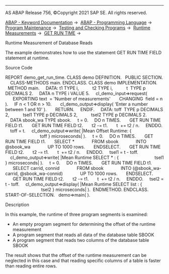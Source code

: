   

* * *

AS ABAP Release 756, ©Copyright 2021 SAP SE. All rights reserved.

[ABAP - Keyword Documentation](javascript:call_link\('abenabap.htm'\)) →  [ABAP - Programming Language](javascript:call_link\('abenabap_reference.htm'\)) →  [Program Maintenance](javascript:call_link\('abenprogram_editing.htm'\)) →  [Testing and Checking Programs](javascript:call_link\('abenabap_tests.htm'\)) →  [Runtime Measurements](javascript:call_link\('abenabap_runtime_measurements.htm'\)) →  [GET RUN TIME](javascript:call_link\('abapget_run_time.htm'\)) → 

Runtime Measurement of Database Reads

The example demonstrates how to use the statement GET RUN TIME FIELD statement at runtime.

Source Code

REPORT demo\_get\_run\_time.
CLASS demo DEFINITION.
  PUBLIC SECTION.
    CLASS-METHODS main.
ENDCLASS.
CLASS demo IMPLEMENTATION.
  METHOD main.
    DATA: t1 TYPE i,
          t2 TYPE i,
          t  TYPE p DECIMALS 2.
    DATA n TYPE i VALUE 5.
    cl\_demo\_input=>request(
      EXPORTING text  = 'Number of measurements'
      CHANGING  field = n ).
    IF n < 1 OR n > 10.
      cl\_demo\_output=>display( 'Enter a number between 1 and 10' ).
      RETURN.
    ENDIF.
    DATA: toff  TYPE p DECIMALS 2,
          tsel1 TYPE p DECIMALS 2,
          tsel2 TYPE p DECIMALS 2.
    DATA sbook\_wa TYPE sbook.
    t = 0.
    DO n TIMES.
      GET RUN TIME FIELD t1.
      GET RUN TIME FIELD t2.
      t2 -= t1.
      t  += t2 / n.
    ENDDO.
    toff = t.
    cl\_demo\_output=>write( |Mean Offset Runtime: {
                            toff } microseconds| ).
    t = 0.
    DO n TIMES.
      GET RUN TIME FIELD t1.
      SELECT \*
             FROM sbook
             INTO @sbook\_wa
             UP TO 1000 rows.
      ENDSELECT.
      GET RUN TIME FIELD t2.
      t2 -= t1.
      t  += t2 / n.
    ENDDO.
    tsel1 = t - toff.
    cl\_demo\_output=>write( |Mean Runtime SELECT \* : {
                            tsel1 } microseconds| ).
    t = 0.
    DO n TIMES.
      GET RUN TIME FIELD t1.
      SELECT carrid, connid
             FROM sbook
             INTO (@sbook\_wa-carrid, @sbook\_wa-connid)
             UP TO 1000 rows.
      ENDSELECT.
      GET RUN TIME FIELD t2.
      t2 -= t1.
      t  += t2 / n.
    ENDDO.
    tsel2 = t - toff.
    cl\_demo\_output=>display( |Mean Runtime SELECT list : {
                             tsel2 } microseconds| ).  ENDMETHOD.
ENDCLASS.
START-OF-SELECTION.
  demo=>main( ).

Description

In this example, the runtime of three program segments is examined:

-   An empty program segment for determining the offset of the runtime measurement
-   A program segment that reads all data of the database table SBOOK
-   A program segment that reads two columns of the database table SBOOK

The result shows that the offset of the runtime measurement can be neglected in this case and that reading specific columns of a table is faster than reading entire rows.